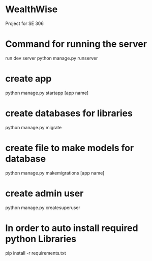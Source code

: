# WealthWise
Project for SE 306

# Command for running the server
run dev server
python manage.py runserver

# create app
python manage.py startapp [app name]

# create databases for libraries
python manage.py migrate

# create file to make models for database
python manage.py makemigrations [app name]

# create admin user
python manage.py createsuperuser

# In order to auto install required python Libraries
pip install -r requirements.txt